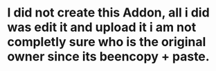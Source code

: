 # I did not create this Addon, all i did was edit it and upload it i am not completly sure who is the original owner since its beencopy + paste.
